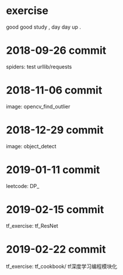 # exercise
good good study , day day up .


# 2018-09-26 commit
spiders: test urllib/requests


# 2018-11-06 commit
image: opencv_find_outlier


# 2018-12-29 commit
image: object_detect


# 2019-01-11 commit
leetcode: DP_

# 2019-02-15 commit
tf_exercise: tf_ResNet

# 2019-02-22 commit
tf_exercise: tf_cookbook/ tf深度学习编程模块化 

